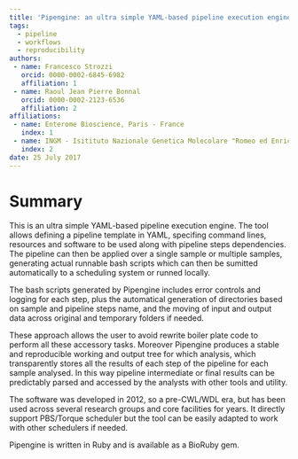 ```yaml
---
title: 'Pipengine: an ultra simple YAML-based pipeline execution engine'
tags:
  - pipeline
  - workflows
  - reproducibility
authors:
 - name: Francesco Strozzi
   orcid: 0000-0002-6845-6982
   affiliation: 1
 - name: Raoul Jean Pierre Bonnal
   orcid: 0000-0002-2123-6536
   affiliation: 2
affiliations:
 - name: Enterome Bioscience, Paris - France
   index: 1
 - name: INGM - Isitituto Nazionale Genetica Molecolare "Romeo ed Enrica Invernizzi": Milan, Italy
   index: 2
date: 25 July 2017
---
```


# Summary

This is an ultra simple YAML-based pipeline execution engine. The tool allows defining a pipeline template in YAML, specifing command lines, resources and software to be used along with pipeline steps dependencies. The pipeline can then be applied over a single sample or multiple samples, generating actual runnable bash scripts which can then be sumitted automatically to a scheduling system or runned locally. 

The bash scripts generated by Pipengine includes error controls and logging for each step, plus the automatical generation of directories based on sample and pipeline steps name, and the moving of input and output data across original and temporary folders if needed. 

These approach allows the user to avoid rewrite boiler plate code to perform all these accessory tasks. Moreover Pipengine produces a stable and reproducible working and output tree for which analysis, which transparently stores all the results of each step of the pipeline for each sample analysed. In this way pipeline intermediate or final results can be predictably parsed and accessed by the analysts with other tools and utility. 

The software was developed in 2012, so a pre-CWL/WDL era, but has been used across several research groups and core facilities for years. It directly support PBS/Torque scheduler but the tool can be easily adapted to work with other schedulers if needed. 

Pipengine is written in Ruby and is available as a BioRuby gem.
